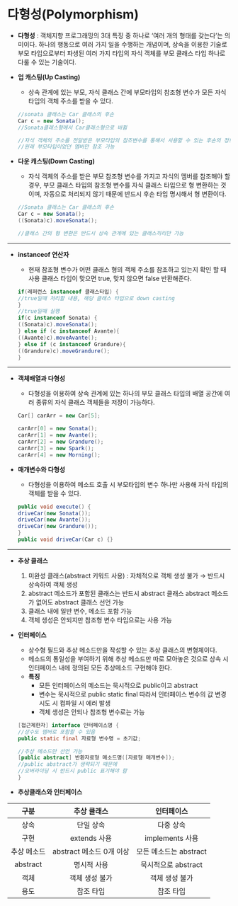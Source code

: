 # 다형성(Polymorphism)

* __다형성__ : 객체지향 프로그래밍의 3대 특징 중 하나로 ‘여러 개의 형태를 갖는다’는 의미이다. 하나의 행동으로 여러 가지 일을 수행하는 개념이며, 상속을 이용한 기술로 부모 타입으로부터 파생된 여러 가지 타입의 자식 객체를 부모 클래스 타입 하나로 다룰 수 있는 기술이다.



* __업 캐스팅(Up Casting)__

  * 상속 관계에 있는 부모, 자식 클래스 간에 부모타입의 참조형 변수가 모든 자식 타입의 객체 주소를 받을 수 있다.

  ```java
  //sonata 클래스는 Car 클래스의 후손
  Car c = new Sonata();
  //Sonata클래스형에서 Car클래스형으로 바뀜
  
  //자식 객체의 주소를 전달받은 부모타입의 참조변수를 통해서 사용할 수 있는 후손의 정보는
  //원래 부모타입이었던 멤버만 참조 가능
  ```

* __다운 캐스팅(Down Casting)__

  * 자식 객체의 주소를 받은 부모 참조형 변수를 가지고 자식의 멤버를 참조해야 할 경우, 부모 클래스 타입의 참조형 변수를 자식 클래스 타입으로 형 변환하는 것이며, 자동으로 처리되지 않기 때문에 반드시 후손 타입 명시해서 형 변환이다.

  ```java
  //Sonata 클래스는 Car 클래스의 후손
  Car c = new Sonata();
  ((Sonata)c).moveSonata();
  
  //클래스 간의 형 변환은 반드시 상속 관계에 있는 클래스끼리만 가능
  ```

---



* __instanceof 연산자__

  * 현재 참조형 변수가 어떤 클래스 형의 객체 주소를 참조하고 있는지 확인 할 때 사용 클래스 타입이 맞으면 true, 맞지 않으면 false 반환해준다.

  ```java
  if(레퍼런스 instanceof 클래스타입) {
  //true일때 처리할 내용, 해당 클래스 타입으로 down casting
  }
  //true일때 실행
  if(c instanceof Sonata) {
  ((Sonata)c).moveSonata();
  } else if (c instanceof Avante){
  ((Avante)c).moveAvante();
  } else if (c instanceof Grandure){
  ((Grandure)c).moveGrandure();
  }
  ```

---



* __객체배열과 다형성__

  * 다형성을 이용하여 상속 관계에 있는 하나의 부모 클래스 타입의 배열 공간에 여러 종류의 자식 클래스 객체들을 저장이 가능하다. 

  ```java
  Car[] carArr = new Car[5];
  
  carArr[0] = new Sonata();
  carArr[1] = new Avante();
  carArr[2] = new Grandure();
  carArr[3] = new Spark();
  carArr[4] = new Morning();
  ```

  

* __매개변수와 다형성__

  * 다형성을 이용하여 메소드 호출 시 부모타입의 변수 하나만 사용해 자식 타입의 객체를 받을 수 있다.

  ```java
  public void execute() {
  driveCar(new Sonata()); 
  driveCar(new Avante());
  driveCar(new Grandure());
  }
  public void driveCar(Car c) {}
  ```



---

* __추상 클래스__

  1. 미완성 클래스(abstract 키워드 사용)  : 자체적으로 객체 생성 불가 → 반드시 상속하여 객체 생성 
  2. abstract 메소드가 포함된 클래스는 반드시 abstract 클래스 abstract 메소드가 없어도 abstract 클래스 선언 가능
  3. 클래스 내에 일반 변수, 메소드 포함 가능
  4. 객체 생성은 안되지만 참조형 변수 타입으로는 사용 가능

* __인터페이스__

  * 상수형 필드와 추상 메소드만을 작성할 수 있는 추상 클래스의 변형체이다.
  * 메소드의 통일성을 부여하기 위해 추상 메소드만 따로 모아놓은 것으로 상속 시 인터페이스 내에 정의된 모든 추상메소드 구현해야 한다.
  * __특징__
    * 모든 인터페이스의 메소드는 묵시적으로 public이고 abstract
    * 변수는 묵시적으로 public static final 따라서 인터페이스 변수의 값 변경 시도 시 컴파일 시 에러 발생
    * 객체 생성은 안되나 참조형 변수로는 가능

  ```java
  [접근제한자] interface 인터페이스명 {
  //상수도 멤버로 포함할 수 있음
  public static final 자료형 변수명 = 초기값;
  
  //추상 메소드만 선언 가능
  [public abstract] 반환자료형 메소드명([자료형 매개변수]);
  //public abstract가 생략되기 때문에
  //오버라이딩 시 반드시 public 표기해야 함
  }
  
  ```

  

* __추상클래스와 인터페이스__

|  __구분__   |     __추상 클래스__      |     __인터페이스__     |
| :---------: | :----------------------: | :--------------------: |
|    상속     |        단일 상속         |       다중 상속        |
|    구현     |       extends 사용       |    implements 사용     |
| 추상 메소드 | abstract 메소드 0개 이상 | 모든 메소드는 abstract |
|  abstract   |       명시적 사용        |  묵시적으로 abstract   |
|    객체     |      객체 생성 불가      |     객체 생성 불가     |
|    용도     |        참조 타입         |       참조 타입        |